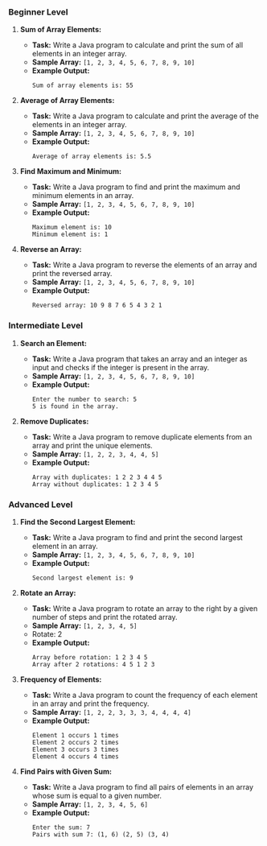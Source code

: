 ### Beginner Level

1. **Sum of Array Elements:**
   - **Task:** Write a Java program to calculate and print the sum of all elements in an integer array.
   - **Sample Array:** `[1, 2, 3, 4, 5, 6, 7, 8, 9, 10]`
   - **Example Output:**
     ```
     Sum of array elements is: 55
     ```

2. **Average of Array Elements:**
   - **Task:** Write a Java program to calculate and print the average of the elements in an integer array.
   - **Sample Array:** `[1, 2, 3, 4, 5, 6, 7, 8, 9, 10]`
   - **Example Output:**
     ```
     Average of array elements is: 5.5
     ```

3. **Find Maximum and Minimum:**
   - **Task:** Write a Java program to find and print the maximum and minimum elements in an array.
   - **Sample Array:** `[1, 2, 3, 4, 5, 6, 7, 8, 9, 10]`
   - **Example Output:**
     ```
     Maximum element is: 10
     Minimum element is: 1
     ```

4. **Reverse an Array:**
   - **Task:** Write a Java program to reverse the elements of an array and print the reversed array.
   - **Sample Array:** `[1, 2, 3, 4, 5, 6, 7, 8, 9, 10]`
   - **Example Output:**
     ```
     Reversed array: 10 9 8 7 6 5 4 3 2 1
     ```

### Intermediate Level

1. **Search an Element:**
   - **Task:** Write a Java program that takes an array and an integer as input and checks if the integer is present in the array.
   - **Sample Array:** `[1, 2, 3, 4, 5, 6, 7, 8, 9, 10]`
   - **Example Output:**
     ```
     Enter the number to search: 5
     5 is found in the array.
     ```

2. **Remove Duplicates:**
   - **Task:** Write a Java program to remove duplicate elements from an array and print the unique elements.
   - **Sample Array:** `[1, 2, 2, 3, 4, 4, 5]`
   - **Example Output:**
     ```
     Array with duplicates: 1 2 2 3 4 4 5
     Array without duplicates: 1 2 3 4 5
     ```

### Advanced Level

1. **Find the Second Largest Element:**
   - **Task:** Write a Java program to find and print the second largest element in an array.
   - **Sample Array:** `[1, 2, 3, 4, 5, 6, 7, 8, 9, 10]`
   - **Example Output:**
     ```
     Second largest element is: 9
     ```

2. **Rotate an Array:**
   - **Task:** Write a Java program to rotate an array to the right by a given number of steps and print the rotated array.
   - **Sample Array:** `[1, 2, 3, 4, 5]`
   - Rotate: 2
   - **Example Output:**
     ```
     Array before rotation: 1 2 3 4 5
     Array after 2 rotations: 4 5 1 2 3
     ```

3. **Frequency of Elements:**
   - **Task:** Write a Java program to count the frequency of each element in an array and print the frequency.
   - **Sample Array:** `[1, 2, 2, 3, 3, 3, 4, 4, 4, 4]`
   - **Example Output:**
     ```
     Element 1 occurs 1 times
     Element 2 occurs 2 times
     Element 3 occurs 3 times
     Element 4 occurs 4 times
     ```

4. **Find Pairs with Given Sum:**
   - **Task:** Write a Java program to find all pairs of elements in an array whose sum is equal to a given number.
   - **Sample Array:** `[1, 2, 3, 4, 5, 6]`
   - **Example Output:**
     ```
     Enter the sum: 7
     Pairs with sum 7: (1, 6) (2, 5) (3, 4)
     ```

